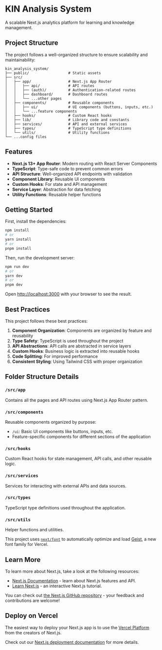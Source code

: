 # KIN Analysis System

A scalable Next.js analytics platform for learning and knowledge management.

## Project Structure

The project follows a well-organized structure to ensure scalability and maintainability:

```
kin_analysis_system/
├── public/                  # Static assets
├── src/
│   ├── app/                 # Next.js App Router
│   │   ├── api/             # API routes
│   │   ├── (auth)/          # Authentication-related routes
│   │   ├── dashboard/       # Dashboard routes
│   │   └── ...other pages
│   ├── components/          # Reusable components
│   │   ├── ui/              # UI components (buttons, inputs, etc.)
│   │   └── ...feature components
│   ├── hooks/               # Custom React hooks
│   ├── lib/                 # Library code and constants
│   ├── services/            # API and external services
│   ├── types/               # TypeScript type definitions
│   └── utils/               # Utility functions
└── ...config files
```

## Features

- **Next.js 13+ App Router**: Modern routing with React Server Components
- **TypeScript**: Type-safe code to prevent common errors
- **API Structure**: Well-organized API endpoints with validation
- **Component Library**: Reusable UI components
- **Custom Hooks**: For state and API management
- **Service Layer**: Abstraction for data fetching
- **Utility Functions**: Reusable helper functions

## Getting Started

First, install the dependencies:

```bash
npm install
# or
yarn install
# or
pnpm install
```

Then, run the development server:

```bash
npm run dev
# or
yarn dev
# or
pnpm dev
```

Open [http://localhost:3000](http://localhost:3000) with your browser to see the result.

## Best Practices

This project follows these best practices:

1. **Component Organization**: Components are organized by feature and reusability
2. **Type Safety**: TypeScript is used throughout the project
3. **API Abstractions**: API calls are abstracted in service layers
4. **Custom Hooks**: Business logic is extracted into reusable hooks
5. **Code Splitting**: For improved performance
6. **Consistent Styling**: Using Tailwind CSS with proper organization

## Folder Structure Details

### `/src/app`

Contains all the pages and API routes using Next.js App Router pattern.

### `/src/components`

Reusable components organized by purpose:

- `/ui`: Basic UI components like buttons, inputs, etc.
- Feature-specific components for different sections of the application

### `/src/hooks`

Custom React hooks for state management, API calls, and other reusable logic.

### `/src/services`

Services for interacting with external APIs and data sources.

### `/src/types`

TypeScript type definitions used throughout the application.

### `/src/utils`

Helper functions and utilities.

This project uses [`next/font`](https://nextjs.org/docs/app/building-your-application/optimizing/fonts) to automatically optimize and load [Geist](https://vercel.com/font), a new font family for Vercel.

## Learn More

To learn more about Next.js, take a look at the following resources:

- [Next.js Documentation](https://nextjs.org/docs) - learn about Next.js features and API.
- [Learn Next.js](https://nextjs.org/learn) - an interactive Next.js tutorial.

You can check out [the Next.js GitHub repository](https://github.com/vercel/next.js) - your feedback and contributions are welcome!

## Deploy on Vercel

The easiest way to deploy your Next.js app is to use the [Vercel Platform](https://vercel.com/new?utm_medium=default-template&filter=next.js&utm_source=create-next-app&utm_campaign=create-next-app-readme) from the creators of Next.js.

Check out our [Next.js deployment documentation](https://nextjs.org/docs/app/building-your-application/deploying) for more details.
